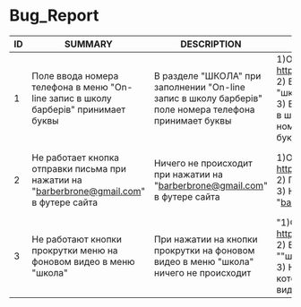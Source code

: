# Bug_Report
|  ID |SUMMARY  | DESCRIPTION  | STR   | AR   |ER    | SEVERITY   |  PRIOTITY  |  Attachments  |  ENVIRONMENT  |
|  ----|-----  | -----  | ----  | ----   |----    | -----   |  -----  |  -----  |  ------  |
|  1 |Поле ввода номера телефона в меню "On-line запис в школу барберів" принимает буквы | В разделе "ШКОЛА" при заполнении "On-line запис в школу барберів" поле номера телефона принимает буквы  | 1)Открыть сайт: https://barberbrone.com.ua/ <br/> 2) Выбрать в меню раздел "школа" <br/> 3) В форме  "On-line запис в школу барберів" в поле номер телефона ввести буквы | Форма отправляет данные с буквами в поле номера телефона   |Форма выдает ошибку ввода данных в поле "телефон"    | minor   | High  |  http://joxi.ru/a2XM1wXileP4dA  |  Windows 8.1 Версия 96.0.4664.45 (Официальная сборка), (64 бит)  |
|  2 |Не работает кнопка отправки письма при нажатии на "barberbrone@gmail.com" в футере сайта | Ничего не происходит при нажатии на "barberbrone@gmail.com" в футере сайта  | 1)Открыть сайт: https://barberbrone.com.ua/ <br/> 2) Проскроллить вниз <br/> 3) Нажать на "barberbrone@gmail.com"  | Ничего не происходит  |Открывается форма отправки письма    | Minor  |  -  | http://joxi.ru/Y2Lndw5tMlaELr |  "Windows 8.1 Версия 96.0.4664.45 (Официальная сборка), (64 бит)"  |
|  3 |Не работают кнопки прокрутки меню на фоновом видео в меню "школа"  | При нажатии на кнопки прокрутки на фоновом видео в меню "школа" ничего не происходит | "1)Открыть  сайт: https://barberbrone.com.ua/ <br/> 2) Выбрать в меню раздел ""школа""<br/> 3) Нажать на слайдер который на фоновом видео"   | Надпись "Школа барберів BRONE" переходит на саму себя   | Появляется выбор кнопки "прайс лист" или "онлайн запись"     | Minor   |  low  |  http://joxi.ru/ZrJ36wMIbGKnxm  |  "Windows 8.1 Версия 96.0.4664.45 (Официальная сборка), (64 бит)"  |



